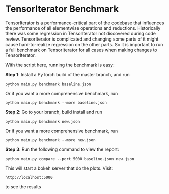 TensorIterator Benchmark
========================

TensorIterator is a performance-critical part of the codebase that influences the performance of
all elementwise operations and reductions. Historically there was some regression in TensorIterator
not discovered during code review. TensorIterator is complicated and changing some parts of it might
cause hard-to-realize regression on the other parts. So it is important to run a full benchmark on
TensorIterator for all cases when making changes to TensorIterator.

With the script here, running the benchmark is easy:

**Step 1**:
Install a PyTorch build of the master branch, and run
```
python main.py benchmark baseline.json
```

Or if you want a more comprehensive benchmark, run

```
python main.py benchmark --more baseline.json
```

**Step 2**:
Go to your branch, build install and run
```
python main.py benchmark new.json
```

Or if you want a more comprehensive benchmark, run

```
python main.py benchmark --more new.json
```

**Step 3**:
Run the following command to view the report:
```
python main.py compare --port 5000 baseline.json new.json
```

This will start a bokeh server that do the plots. Visit:
```
http://localhost:5000
```
to see the results
